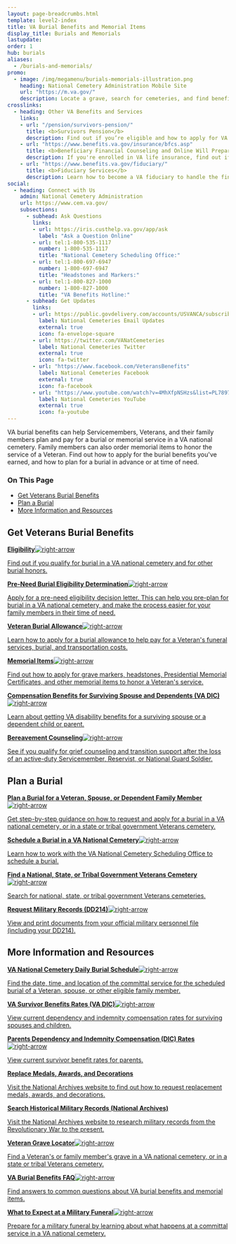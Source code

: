 ```yaml
---
layout: page-breadcrumbs.html
template: level2-index
title: VA Burial Benefits and Memorial Items
display_title: Burials and Memorials
lastupdate:
order: 1
hub: burials
aliases:
  - /burials-and-memorials/
promo:
  - image: /img/megamenu/burials-memorials-illustration.png
    heading: National Cemetery Administration Mobile Site
    url: "https://m.va.gov/"
    description: Locate a grave, search for cemeteries, and find benefits information and resources from your mobile phone or tablet.
crosslinks:
  - heading: Other VA Benefits and Services
    links:
    - url: "/pension/survivors-pension/"
      title: <b>Survivors Pension</b>
      description: Find out if you’re eligible and how to apply for VA pension benefits as a surviving spouse or child of a deceased Veteran with wartime service.
    - url: "https://www.benefits.va.gov/insurance/bfcs.asp"
      title: <b>Beneficiary Financial Counseling and Online Will Preparation</b>
      description: If you're enrolled in VA life insurance, find out if you can get free financial planning and online will preparation services.
    - url: "https://www.benefits.va.gov/fiduciary/"
      title: <b>Fiduciary Services</b>
      description: Learn how to become a VA fiduciary to handle the financial affairs of a Veteran in need.
social:
  - heading: Connect with Us
    admin: National Cemetery Administration
    url: https://www.cem.va.gov/
    subsections:
      - subhead: Ask Questions
        links:
        - url: https://iris.custhelp.va.gov/app/ask
          label: "Ask a Question Online"
        - url: tel:1-800-535-1117
          number: 1-800-535-1117
          title: "National Cemetery Scheduling Office:"
        - url: tel:1-800-697-6947
          number: 1-800-697-6947
          title: "Headstones and Markers:"
        - url: tel:1-800-827-1000
          number: 1-800-827-1000
          title: "VA Benefits Hotline:"
      - subhead: Get Updates
        links:
        - url: https://public.govdelivery.com/accounts/USVANCA/subscribers/qualify
          label: National Cemeteries Email Updates
          external: true
          icon: fa-envelope-square
        - url: https://twitter.com/VANatCemeteries
          label: National Cemeteries Twitter
          external: true
          icon: fa-twitter
        - url: "https://www.facebook.com/VeteransBenefits"
          label: National Cemeteries Facebook
          external: true
          icon: fa-facebook
        - url: "https://www.youtube.com/watch?v=4MhXfpNSHzs&list=PL7897A1FCC5516DDE"
          label: National Cemeteries YouTube
          external: true
          icon: fa-youtube
---
```


<p class="va-introtext">
VA burial benefits can help Servicemembers, Veterans, and their family members plan and pay for a burial or memorial service in a VA national cemetery. Family members can also order memorial items to honor the service of a Veteran. Find out how to apply for the burial benefits you've earned, and how to plan for a burial in advance or at time of need.</p>

<h3>On This Page</h3>

<ul>
  <li><a href="#get">Get Veterans Burial Benefits</a></li>
  <li><a href="#manage">Plan a Burial</a></li>
  <li><a href="#more">More Information and Resources</a></li>
</ul>

<section class='usa-grid'>
  <div class="va-h-ruled--stars"></div>
</section>

<section id="get" class="merger-majorlinks">

  <h2>Get Veterans Burial Benefits</h2>

  <div class="link">
    <a href="/burials-memorials/eligibility/"><span><b>Eligibility</b><img class="all-link-arrow" src="/img/arrow-right-blue.svg" alt="right-arrow"></span><p class="va-nav-linkslist-description">Find out if you qualify for burial in a VA national cemetery and for other burial honors.</p></a>
  </div>

  <div class="link">
    <a href="/burials-memorials/pre-need-eligibility/"><span><b>Pre-Need Burial Eligibility Determination</b><img class="all-link-arrow" src="/img/arrow-right-blue.svg" alt="right-arrow"></span><p class="va-nav-linkslist-description">Apply for a pre-need eligibility decision letter. This can help you pre-plan for burial in a VA national cemetery, and make the process easier for your family members in their time of need.</p></a>

  </div>

  <div class="link">
    <a href="/burials-memorials/veterans-burial-allowance/"><span><b>Veteran Burial Allowance</b><img class="all-link-arrow" src="/img/arrow-right-blue.svg" alt="right-arrow"></span><p class="va-nav-linkslist-description">Learn how to apply for a burial allowance to help pay for a Veteran's funeral services, burial, and transportation costs.</p></a>

  </div>

  <div class="link">
    <a href="/burials-memorials/memorial-items/"><span><b>Memorial Items</b><img class="all-link-arrow" src="/img/arrow-right-blue.svg" alt="right-arrow"></span><p class="va-nav-linkslist-description">Find out how to apply for grave markers, headstones, Presidential Memorial Certificates, and other memorial items to honor a Veteran's service.</p></a>

  </div>

  <div class="link">
    <a href="/burials-memorials/dependency-indemnity-compensation/"><span><b>Compensation Benefits for Surviving Spouse and Dependents (VA DIC)</b><img class="all-link-arrow" src="/img/arrow-right-blue.svg" alt="right-arrow"></span><p class="va-nav-linkslist-description">Learn about getting VA disability benefits for a surviving spouse or a dependent child or parent.</p></a>

  </div>

   <div class="link">
    <a href="/burials-memorials/bereavement-counseling/"><span><b>Bereavement Counseling</b><img class="all-link-arrow" src="/img/arrow-right-blue.svg" alt="right-arrow"></span><p class="va-nav-linkslist-description">See if you qualify for grief counseling and transition support after the loss of an active-duty Servicemember, Reservist, or National Guard Soldier.</p></a>

  </div>


</section>

<section class='usa-grid'>
  <div class="va-h-ruled--stars"></div>
</section>

<section id="manage" class="merger-majorlinks">

  <h2>Plan a Burial</h2>

  <div class="link">
    <a href="/burials-memorials/plan-a-burial/"><span><b>Plan a Burial for a Veteran, Spouse, or Dependent Family Member</b><img class="all-link-arrow" src="/img/arrow-right-blue.svg" alt="right-arrow"></span><p class="va-nav-linkslist-description">Get step-by-step guidance on how to request and apply for a burial in a VA national cemetery, or in a state or tribal government Veterans cemetery.</p></a>

  </div>

  <div class="link">
    <a href="https://www.cem.va.gov/cem/burial_benefits/need.asp"><span><b>Schedule a Burial in a VA National Cemetery</b><img class="all-link-arrow" src="/img/arrow-right-blue.svg" alt="right-arrow"></span><p class="va-nav-linkslist-description">Learn how to work with the VA National Cemetery Scheduling Office to schedule a burial.</p></a>

  </div>

   <div class="link">
    <a href="https://www.cem.va.gov/cems/listcem.asp"><span><b>Find a National, State, or Tribal Government Veterans Cemetery</b><img class="all-link-arrow" src="/img/arrow-right-blue.svg" alt="right-arrow"></span><p class="va-nav-linkslist-description">Search for national, state, or tribal government Veterans cemeteries.</p></a>

  </div>

  <div class="link">
    <a href="/records/get-military-service-records/"><span><b>Request Military Records (DD214)</b><img class="all-link-arrow" src="/img/arrow-right-blue.svg" alt="right-arrow"></span><p class="va-nav-linkslist-description">View and print documents from your official military personnel file (including your DD214).</p></a>


  </div>

</section>

<section class='usa-grid'>
  <div class="va-h-ruled--stars"></div>
</section>

<section id="more" class="merger-majorlinks">

  <h2>More Information and Resources</h2>

  <div class="link">
    <a href="https://www.cem.va.gov/dailyburialschedule/"><span><b>VA National Cemetery Daily Burial Schedule</b><img class="all-link-arrow" src="/img/arrow-right-blue.svg" alt="right-arrow"></span><p class="va-nav-linkslist-description">Find the date, time, and location of the committal service for the scheduled burial of a Veteran, spouse, or other eligible family member.</p></a>

  </div>

  <div class="link">
    <a href="https://www.benefits.va.gov/Compensation/current_rates_dic.asp"><span><b>VA Survivor Benefits Rates (VA DIC)</b><img class="all-link-arrow" src="/img/arrow-right-blue.svg" alt="right-arrow"></span><p class="va-nav-linkslist-description">View current dependency and indemnity compensation rates for surviving spouses and children.</p></a>

  </div>

  <div class="link">
    <a href="https://www.benefits.va.gov/Pension/current_rates_Parents_DIC_pen.asp"><span><b>Parents Dependency and Indemnity Compensation (DIC) Rates</b><img class="all-link-arrow" src="/img/arrow-right-blue.svg" alt="right-arrow"></span><p class="va-nav-linkslist-description">View current survivor benefit rates for parents.</p></a>

  </div>

  <div class="link">
    <a class="no-external-icon" href="https://www.archives.gov/veterans/replace-medals" target="_blank"><span><b>Replace Medals, Awards, and Decorations</b><i class="external-link-icon-black"></i></span><p class="va-nav-linkslist-description">Visit the National Archives website to find out how to request replacement medals, awards, and decorations.</p></a>

  </div>

  <div class="link">
    <a class="no-external-icon" href="https://www.archives.gov/veterans" target="_blank"><span><b>Search Historical Military Records (National Archives)</b><i class="external-link-icon-black"></i></span><p class="va-nav-linkslist-description">Visit the National Archives website to research military records from the Revolutionary War to the present.</p></a>

  </div>

  <div class="link">
    <a href="https://m.va.gov/gravelocator/index.cfm"><span><b>Veteran Grave Locator</b><img class="all-link-arrow" src="/img/arrow-right-blue.svg" alt="right-arrow"></span><p class="va-nav-linkslist-description">Find a Veteran's or family member's grave in a VA national cemetery, or in a state or tribal Veterans cemetery.</p></a>

  </div>

  <div class="link">
    <a href="https://www.cem.va.gov/cem/faq.asp"><span><b>VA Burial Benefits FAQ</b><img class="all-link-arrow" src="/img/arrow-right-blue.svg" alt="right-arrow"></span><p class="va-nav-linkslist-description">Find answers to common questions about VA burial benefits and memorial items.</p></a>

  </div>

  <div class="link">
    <a href="/burials-memorials/what-to-expect-at-military-funeral/"><span><b>What to Expect at a Military Funeral</b><img class="all-link-arrow" src="/img/arrow-right-blue.svg" alt="right-arrow"></span><p class="va-nav-linkslist-description">Prepare for a military funeral by learning about what happens at a committal service in a VA national cemetery.</p></a>

  </div>

</section>
